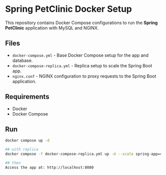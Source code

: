 # Spring PetClinic Docker Setup

This repository contains Docker Compose configurations to run the **Spring PetClinic** application with MySQL and NGINX.

## Files

- `docker-compose.yml` - Base Docker Compose setup for the app and database.
- `docker-compose-replica.yml` - Replica setup to scale the Spring Boot app.
- `nginx.conf` - NGINX configuration to proxy requests to the Spring Boot application.

## Requirements

- Docker
- Docker Compose

## Run
```bash
docker compose up -d

## with replica 
docker compose -f docker-compose-replica.yml up -d --scale spring-app=4

## then 
Access the app at: http://localhost:8080
